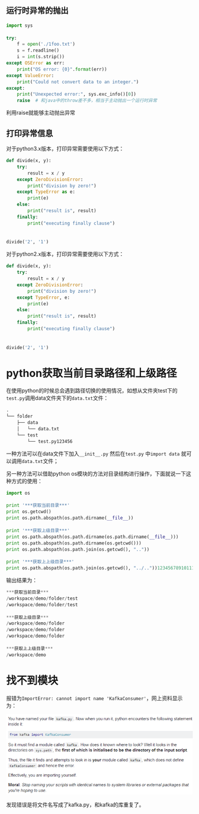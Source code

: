 ## 运行时异常的抛出
```python
import sys

try:
    f = open('./1foo.txt')
    s = f.readline()
    i = int(s.strip())
except OSError as err:
    print("OS error: {0}".format(err))
except ValueError:
    print("Could not convert data to an integer.")
except:
    print("Unexpected error:", sys.exc_info()[0])
    raise  # 和java中的throw差不多，相当于主动抛出一个运行时异常
```
利用raise就能够主动抛出异常

## 打印异常信息
对于python3.x版本，打印异常需要使用以下方式：
```python
def divide(x, y):
    try:
        result = x / y
    except ZeroDivisionError:
        print("division by zero!")
    except TypeError as e:
        print(e)
    else:
        print("result is", result)
    finally:
        print("executing finally clause")


divide('2', '1')
```
对于python2.x版本，打印异常需要使用以下方式：
```python
def divide(x, y):
    try:
        result = x / y
    except ZeroDivisionError:
        print("division by zero!")
    except TypeError, e:
        print(e)
    else:
        print("result is", result)
    finally:
        print("executing finally clause")


divide('2', '1')
```

# python获取当前目录路径和上级路径

在使用python的时候总会遇到路径切换的使用情况，如想从文件夹test下的`test.py`调用data文件夹下的`data.txt`文件：

```python
.
└── folder
    ├── data
    │   └── data.txt
    └── test
        └── test.py123456
```

一种方法可以在data文件下加入`__init__.py` 然后在`test.py` 中`import data` 就可以调用`data.txt`文件；

另一种方法可以借助python os模块的方法对目录结构进行操作，下面就说一下这种方式的使用：

```python
import os

print '***获取当前目录***'
print os.getcwd()
print os.path.abspath(os.path.dirname(__file__))

print '***获取上级目录***'
print os.path.abspath(os.path.dirname(os.path.dirname(__file__)))
print os.path.abspath(os.path.dirname(os.getcwd()))
print os.path.abspath(os.path.join(os.getcwd(), ".."))

print '***获取上上级目录***'
print os.path.abspath(os.path.join(os.getcwd(), "../.."))12345678910111213
```

输出结果为：

```python
***获取当前目录***
/workspace/demo/folder/test
/workspace/demo/folder/test

***获取上级目录***
/workspace/demo/folder
/workspace/demo/folder
/workspace/demo/folder

***获取上上级目录***
/workspace/demo
```

# 找不到模块

报错为`ImportError: cannot import name 'KafkaConsumer'`，网上资料显示为：

![1539568390280](assets/1539568390280.png)

发现错误是将文件名写成了kafka.py，和kafka的库重复了。
